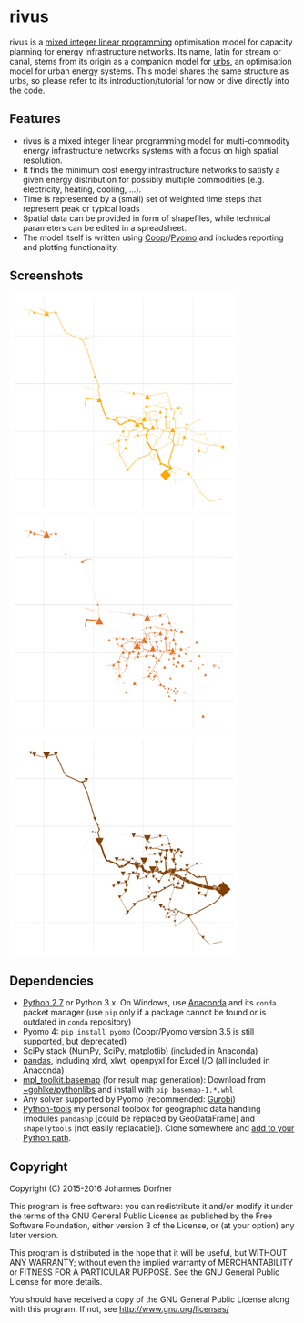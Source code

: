 # rivus

rivus is a [mixed integer linear programming](https://en.wikipedia.org/wiki/Integer_programming) optimisation model for capacity planning for energy infrastructure networks. Its name, latin for stream or canal, stems from its origin as a companion model for [urbs](https://github.com/tum-ens/urbs), an optimisation model for urban energy systems. This model shares the same structure as urbs, so please refer to its introduction/tutorial for now or dive directly into the code.  

## Features

  * rivus is a mixed integer linear programming model for multi-commodity energy infrastructure networks systems with a focus on high spatial resolution.
  * It finds the minimum cost energy infrastructure networks to satisfy a given energy distribution for possibly multiple commodities (e.g. electricity, heating, cooling, ...).
  * Time is represented by a (small) set of weighted time steps that represent peak or typical loads  
  * Spatial data can be provided in form of shapefiles, while technical parameters can be edited in a spreadsheet.
  * The model itself is written using  [Coopr](https://software.sandia.gov/trac/coopr)/[Pyomo](https://software.sandia.gov/trac/coopr/wiki/Pyomo) and includes reporting and plotting functionality. 

## Screenshots

<a href="doc/img/caps-elec.png"><img src="doc/img/caps-elec.png" alt="Electricity network capacities" style="width:400px"></a>
<a href="doc/img/caps-heat.png"><img src="doc/img/caps-heat.png" alt="Heat network capacities" style="width:400px"></a>
<a href="doc/img/caps-gas.png"><img src="doc/img/caps-gas.png" alt="Gas network capacities" style="width:400px"></a>

  
## Dependencies
  
  * [Python 2.7](https://python.org/download) or Python 3.x. On Windows, use [Anaconda](http://continuum.io/anaconda) and its `conda` packet manager (use `pip` only if a package cannot be found or is outdated in `conda` repository)
  * Pyomo 4: `pip install pyomo` (Coopr/Pyomo version 3.5 is still supported, but deprecated)
  * SciPy stack (NumPy, SciPy, matplotlib) (included in Anaconda)
  * [pandas](http://pandas.pydata.org/), including xlrd, xlwt, openpyxl for Excel I/O (all included in Anaconda)
  * [mpl_toolkit.basemap](http://matplotlib.org/basemap/) (for result map generation): Download from [~gohlke/pythonlibs](http://www.lfd.uci.edu/~gohlke/pythonlibs/#basemap) and install with `pip basemap-1.*.whl`
  * Any solver supported by Pyomo (recommended: [Gurobi](http://gurobi.com/))
  * [Python-tools](https://github.com/ojdo/python-tools) my personal toolbox for geographic data handling (modules `pandashp` [could be replaced by GeoDataFrame] and `shapelytools` [not easily replacable]). Clone somewhere and [add to your Python path](http://stackoverflow.com/q/17806673/2375855).

  
## Copyright

Copyright (C) 2015-2016  Johannes Dorfner

This program is free software: you can redistribute it and/or modify
it under the terms of the GNU General Public License as published by
the Free Software Foundation, either version 3 of the License, or
(at your option) any later version.

This program is distributed in the hope that it will be useful,
but WITHOUT ANY WARRANTY; without even the implied warranty of
MERCHANTABILITY or FITNESS FOR A PARTICULAR PURPOSE.  See the
GNU General Public License for more details.

You should have received a copy of the GNU General Public License
along with this program.  If not, see <http://www.gnu.org/licenses/>
